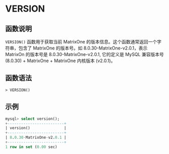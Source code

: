 # **VERSION**

## **函数说明**

`VERSION()` 函数用于获取当前 MatrixOne 的版本信息。这个函数通常返回一个字符串，包含了 MatrixOne 的版本号。如 8.0.30-MatrixOne-v2.0.1，表示 MatrixOn 的版本号是 8.0.30-MatrixOne-v2.0.1, 它的定义是 MySQL 兼容版本号 (8.0.30) + MatrixOne + MatrixOne 内核版本 (v2.0.1)。

## **函数语法**

```
> VERSION()
```

## **示例**

```sql
mysql> select version();
+-------------------------+
| version()               |
+-------------------------+
| 8.0.30-MatrixOne-v2.0.1 |
+-------------------------+
1 row in set (0.00 sec)
```
